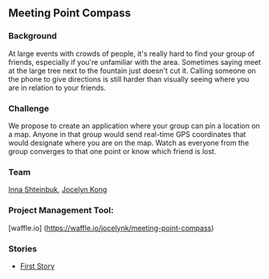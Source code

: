 Meeting Point Compass
--------------------

### Background

At large events with crowds of people, it's really hard to find your group of friends, especially if you're unfamiliar with the area. Sometimes saying meet at the large tree next to the fountain just doesn't cut it. Calling someone on the phone to give directions is still harder than visually seeing where you are in relation to your friends.

### Challenge

We propose to create an application where your group can pin a location on a map. Anyone in that group would send real-time GPS coordinates that would designate where you are on the map. Watch as everyone from the group converges to that one point or know which friend is lost.

### Team

[Inna Shteinbuk](people/inna-shteinbuk.md), [Jocelyn Kong](people/jocelyn-kong.md)

### Project Management Tool:
[waffle.io] (https://waffle.io/jocelynk/meeting-point-compass)

### Stories
* [First Story](https://github.com/jocelynk/meeting-point-compass/issues/1)
